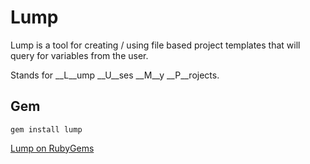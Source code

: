 # Lump

Lump is a tool for creating / using file based project templates that will query for variables from the user.

Stands for __L__ump __U__ses __M__y __P__rojects.

## Gem
```
gem install lump
```
[Lump on RubyGems](https://rubygems.org/gems/lump)

